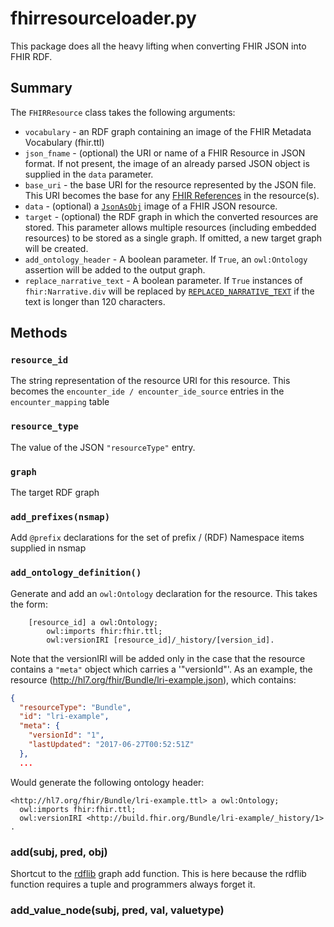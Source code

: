 # fhirresourceloader.py
This package does all the heavy lifting when converting FHIR JSON into FHIR RDF. 
## Summary
The `FHIRResource` class takes the following arguments:
* `vocabulary` - an RDF graph containing an image of the FHIR Metadata Vocabulary (fhir.ttl)
* `json_fname` - (optional) the URI or name of a FHIR Resource in JSON format.  If not present, the image of an already parsed JSON object is supplied in the `data` parameter.
* `base_uri` - the base URI for the resource represented by the JSON file. This URI becomes the base for any [FHIR References](http://hl7.org/fhir/references.html) in the resource(s).
* `data` - (optional) a [`JsonAsObj`](https://github.com/hsolbrig/jsonasobj) image of a FHIR JSON resource.
* `target` - (optional) the RDF graph in which the converted resources are stored.  This parameter allows multiple resources (including embedded resources) to be stored as a single graph.  If omitted, a new target graph will be created.
* `add_ontology_header` - A boolean parameter.  If `True`, an `owl:Ontology` assertion will be added to the output graph.
* `replace_narrative_text` - A boolean parameter. If `True` instances of
`fhir:Narrative.div` will be replaced by [`REPLACED_NARRATIVE_TEXT`](../fhir/fhirspecific.py) if the text is longer than 120 characters.

## Methods
### `resource_id`
The string representation of the resource URI for this resource.  This becomes the `encounter_ide / encounter_ide_source` entries in the `encounter_mapping` table
### `resource_type`
The value of the JSON `"resourceType"` entry.
### `graph`
The target RDF graph
### `add_prefixes(nsmap)`
Add `@prefix` declarations for the set of prefix / (RDF) Namespace items supplied in nsmap
### `add_ontology_definition()`
Generate and add an `owl:Ontology` declaration for the resource.  This takes the form:
```text
    [resource_id] a owl:Ontology;
        owl:imports fhir:fhir.ttl;
        owl:versionIRI [resource_id]/_history/[version_id].
```
Note that the versionIRI will be added only in the case that the resource 
contains a `"meta"` object which carries a '"versionId"'.  As an example, the resource (http://hl7.org/fhir/Bundle/lri-example.json), which contains:
```json
{
  "resourceType": "Bundle",
  "id": "lri-example",
  "meta": {
    "versionId": "1",
    "lastUpdated": "2017-06-27T00:52:51Z"
  },
  ...
```
Would generate the following ontology header:
```text
<http://hl7.org/fhir/Bundle/lri-example.ttl> a owl:Ontology;
  owl:imports fhir:fhir.ttl;
  owl:versionIRI <http://build.fhir.org/Bundle/lri-example/_history/1> .
```
### add(subj, pred, obj)
Shortcut to the [rdflib](https://rdflib.readthedocs.io/en/stable/) graph add function. This is here because the rdflib function requires a tuple and programmers always forget it.

### add_value_node(subj, pred, val, valuetype)
